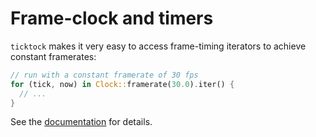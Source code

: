 Frame-clock and timers
======================

`ticktock` makes it very easy to access frame-timing iterators to achieve
constant framerates:

```rust
// run with a constant framerate of 30 fps
for (tick, now) in Clock::framerate(30.0).iter() {
  // ...
}
```

See the [documentation](https://docs.rs/ticktock) for details.
